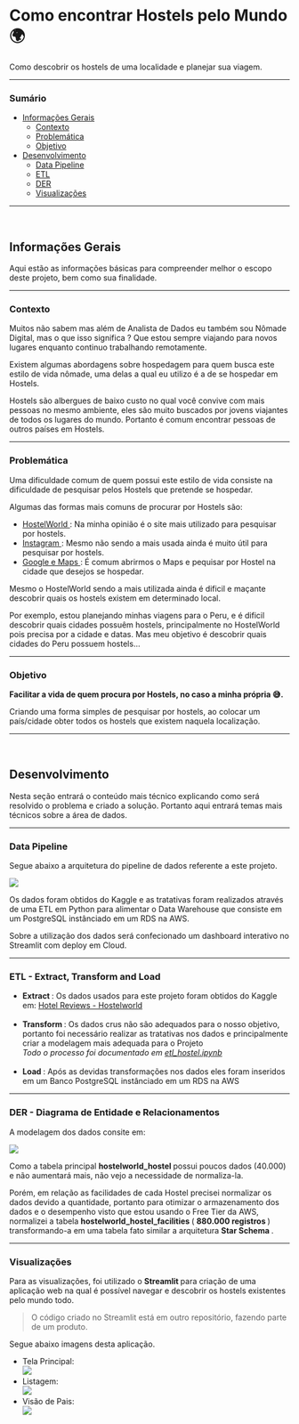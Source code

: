 <h1> Como encontrar Hostels pelo Mundo 🌍</h1>
<p> Como descobrir os hostels de uma localidade e planejar sua viagem.</p>

<hr>

<h3> Sumário </h3>
<ul>
    <li> <a href='info'> Informações Gerais </a>
        <ul>
            <li> <a href='#contexto'> Contexto </a> </li>
            <li> <a href='#problema'> Problemática </a> </li>
            <li> <a href='#objetivo'> Objetivo </a> </li>
        </ul>
    </li>
    <li> 
        <a href='#desenvolvimento'> Desenvolvimento </a>
        <ul>
            <li> <a href='#pipeline'> Data Pipeline  </a> </li>
            <li> <a href='#etl'> ETL </a> </li>
            <li> <a href='#der'> DER </a> </li>
            <li> <a href='#visualizacao'> Visualizações </a> </li>
        </ul>
    </li>
</ul>

<hr>

<br>

<h2 id='info'> Informações Gerais  </h2>
<p>
    Aqui estão as informações básicas para compreender melhor o escopo deste projeto, bem como sua finalidade.
</p>

<hr>

<h3 id='contexto'> Contexto </h3>
<p> 
    Muitos não sabem mas além de Analista de Dados eu também sou Nômade Digital, mas o que isso significa ? Que estou sempre viajando para novos lugares enquanto continuo trabalhando remotamente. 
</p>
<p>
    Existem algumas abordagens sobre hospedagem para quem busca este estilo de vida nômade, uma delas a qual eu utilizo é a de se hospedar em Hostels. 
</p>
<p>
    Hostels são albergues de baixo custo no qual você convive com mais pessoas no mesmo ambiente, eles são muito buscados por jovens viajantes de todos os lugares do mundo. Portanto é comum encontrar pessoas de outros países em Hostels.  
</p>

<hr>

<h3 id = 'problema'> Problemática </h3>

<p>
    Uma dificuldade comum de quem possui este estilo de vida consiste na dificuldade de pesquisar pelos Hostels que pretende se hospedar.
</p>
<p>
    Algumas das formas mais comuns de procurar por Hostels são:
</p>
<ul>
    <li> 
    <a href=''> HostelWorld </a>: Na minha opinião é o site mais utilizado para pesquisar por hostels. 
    </li>
    <li> 
    <a href=''> Instagram </a>: Mesmo não sendo a mais usada ainda é muito útil para pesquisar por hostels.
    </li>
    <li>
    <a href=''> Google e Maps </a>: É comum abrirmos o Maps e pequisar por Hostel na cidade que desejos se hospedar.
    </li>
</ul>
<p>
    Mesmo o HostelWorld sendo a mais utilizada ainda é dificil e maçante descobrir quais os hostels existem em determinado local.
</p>
<p>
    Por exemplo, estou planejando minhas viagens para o Peru, e é dificil descobrir quais cidades possuêm hostels, principalmente no HostelWorld pois precisa por a cidade e datas. Mas meu objetivo é descobrir quais cidades do Peru possuem hostels...
</p>

<hr>

<h3 id = 'objetivo'> Objetivo </h3>
<p>
    <b> Facilitar a vida de quem procura por Hostels, no caso a minha própria 😅.</b>
</p>
<p>
    Criando uma forma simples de pesquisar por hostels, ao colocar um país/cidade obter todos os hostels que existem naquela localização.
</p>

<hr>

<br>

<h2 id='info'> Desenvolvimento  </h2>
<p>
    Nesta seção entrará o conteúdo mais técnico explicando como será resolvido o problema e criado a solução. Portanto aqui entrará temas mais técnicos sobre a área de dados. 
</p>

<hr>

<h3 id='pipeline'> Data Pipeline  </h3>
<p>
    Segue abaixo a arquitetura do pipeline de dados referente a este projeto.
</p>
<img src='pipeline.png'>
<p>
    Os dados foram obtidos do Kaggle e as tratativas foram realizados através de uma ETL em Python para alimentar o Data Warehouse que consiste em um PostgreSQL instânciado em um RDS na AWS. 
</p>
<p>
    Sobre a utilização dos dados será confecionado um dashboard interativo no Streamlit com deploy em Cloud.
</p>

<hr>

<h3 id = 'etl'> ETL - Extract, Transform and Load</h3>
<ul>
    <li>  
        <b> Extract </b>: Os dados usados para este projeto foram obtidos do Kaggle em: <a href='https://www.kaggle.com/datasets/felipejardimf/hotel-reviews-hostelworld'> Hotel Reviews - Hostelworld </a> 
    </li>
    <br>
    <li> 
        <b> Transform </b>: Os dados crus não são adequados para o nosso objetivo, portanto foi necessário realizar as tratativas nos dados e principalmente criar a modelagem mais adequada para o Projeto <br>
        <i> Todo o processo foi documentado em <a href='https://github.com/zThanael/hostels/blob/main/etl_hostel.ipynb'> etl_hostel.ipynb </a> </i>
    </li>
    <br>
    <li> 
        <b> Load </b>: Após as devidas transformações nos dados eles foram inseridos em um Banco PostgreSQL instânciado em um RDS na AWS
    </li>

</ul>
<hr> 

<h3 id = 'der'> DER - Diagrama de Entidade e Relacionamentos </h3>
<p>
    A modelagem dos dados consite em: 
</p>
<img src='DER.png'>
<p> 
    Como a tabela principal <b> hostelworld_hostel </b> possui poucos dados (40.000) e não aumentará mais, não vejo a necessidade de normaliza-la.
</p>
<p> 
    Porém, em relação as facilidades de cada Hostel precisei normalizar os dados devido a quantidade, portanto para otimizar o armazenamento dos dados e o desempenho visto que estou usando o Free Tier da AWS, normalizei a tabela <b> hostelworld_hostel_facilities </b> ( <b>880.000 registros </b>) transformando-a em uma tabela fato similar a arquitetura <b> Star Schema </b>.
</p>

<hr>

<h3 id = 'visualizacao'> Visualizações </h3>
<p> 
    Para as visualizações, foi utilizado o <b> Streamlit </b> para criação de uma aplicação web na qual é possível navegar e descobrir os hostels existentes pelo mundo todo.
</p>
<blockquote> O código criado no Streamlit está em outro repositório, fazendo parte de um produto. </blockquote>
<p> 
    Segue abaixo imagens desta aplicação.
</p>
<ul>
    <li> Tela Principal: <br>
        <img src='search_hostel_1.png'>
    </li>
    <li> Listagem: <br>
        <img src='search_hostel_2.png'>
    </li>
    <li> Visão de Pais: <br>
        <img src='search_hostel_3.png'> 
    </li>
</ul>